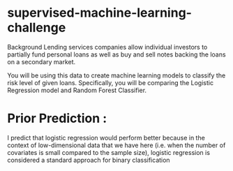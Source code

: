 # supervised-machine-learning-challenge

Background
Lending services companies allow individual investors to partially fund personal loans as well as buy and sell notes backing the loans on a secondary market.

You will be using this data to create machine learning models to classify the risk level of given loans. Specifically, you will be comparing the Logistic Regression model and Random Forest Classifier.


# Prior Prediction : 
I predict that logistic regression would perform better because in the context of low-dimensional data that we have here (i.e. when the number of covariates is small compared to the sample size), logistic regression is considered a standard approach for binary classification
